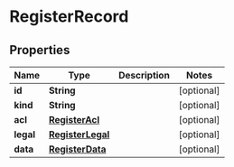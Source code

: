 
# RegisterRecord

## Properties
Name | Type | Description | Notes
------------ | ------------- | ------------- | -------------
**id** | **String** |  |  [optional]
**kind** | **String** |  |  [optional]
**acl** | [**RegisterAcl**](RegisterAcl.md) |  |  [optional]
**legal** | [**RegisterLegal**](RegisterLegal.md) |  |  [optional]
**data** | [**RegisterData**](RegisterData.md) |  |  [optional]



